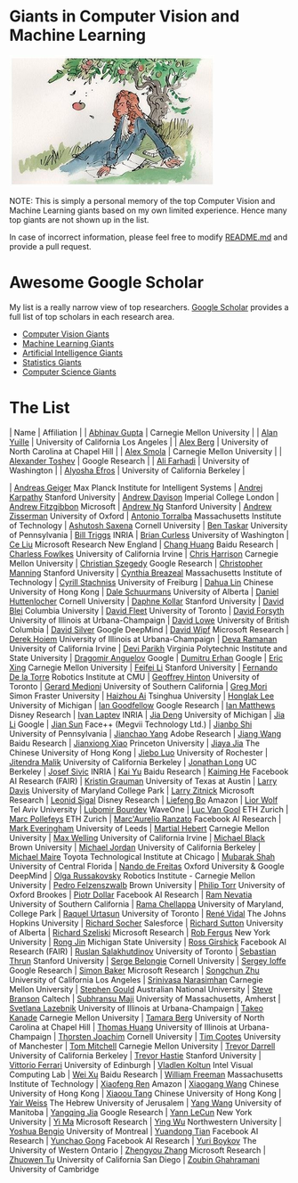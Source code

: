 # Giants in Computer Vision and Machine Learning

![Newton Picture](https://github.com/yangyi02/awesome_ai/blob/master/people/giant.png)

NOTE: This is simply a personal memory of the top Computer Vision and Machine Learning giants based on my own limited experience. Hence many top giants are not shown up in the list. 

In case of incorrect information, please feel free to modify [README.md](https://github.com/yangyi02/awesome_ai/blob/master/people/README.md) and provide a pull request. 

# Awesome Google Scholar

My list is a really narrow view of top researchers. [Google Scholar](https://scholar.google.com/) provides a full list of top scholars in each research area. 

- [Computer Vision Giants](https://scholar.google.com/citations?mauthors=label%3Acomputer_vision&hl=en&view_op=search_authors)
- [Machine Learning Giants](https://scholar.google.com/citations?mauthors=label%3Amachine_learning&hl=en&view_op=search_authors)
- [Artificial Intelligence Giants](https://scholar.google.com/citations?view_op=search_authors&hl=en&mauthors=label:artificial_intelligence)
- [Statistics Giants](https://scholar.google.com/citations?view_op=search_authors&hl=en&mauthors=label:statistics)
- [Computer Science Giants](https://scholar.google.com/citations?view_op=search_authors&hl=en&mauthors=label:computer_science)

# The List

| Name | Affiliation |
| [Abhinav Gupta](http://www.cs.cmu.edu/~abhinavg/) | Carnegie Mellon University |
| [Alan Yuille](http://www.stat.ucla.edu/~yuille/) | University of California Los Angeles |
| [Alex Berg](http://acberg.com/) | University of North Carolina at Chapel Hill |
| [Alex Smola](http://alex.smola.org/) | Carnegie Mellon University |
| [Alexander Toshev](http://research.google.com/pubs/AlexanderToshev.html) | Google Research |
| [Ali Farhadi](http://homes.cs.washington.edu/~ali/) | University of Washington |
| [Alyosha Efros](http://www.cs.cmu.edu/~efros/) | University of California Berkeley |

| [Andreas Geiger](http://www.cvlibs.net/) Max Planck Institute for Intelligent Systems
| [Andrej Karpathy](http://cs.stanford.edu/people/karpathy/) Stanford University
| [Andrew Davison](http://www.doc.ic.ac.uk/~ajd/) Imperial College London
| [Andrew Fitzgibbon](https://www.microsoft.com/en-us/research/people/awf/) Microsoft
| [Andrew Ng](http://cs.stanford.edu/people/ang/) Stanford University
| [Andrew Zisserman](http://www.robots.ox.ac.uk/~az/) University of Oxford
| [Antonio Torralba](http://web.mit.edu/torralba/www/) Massachusetts Institute of Technology
| [Ashutosh Saxena](http://www.cs.cornell.edu/~asaxena/) Cornell University
| [Ben Taskar](http://homes.cs.washington.edu/~taskar/) University of Pennsylvania
| [Bill Triggs](http://lear.Inrialpes.fr/people/triggs/) INRIA
| [Brian Curless](http://homes.cs.washington.edu/~curless/) University of Washington
| [Ce Liu](http://people.csail.mit.edu/celiu/) Microsoft Research New England
| [Chang Huang](https://www.linkedin.com/pub/chang-huang/47/188/834) Baidu Research
| [Charless Fowlkes](http://www.ics.uci.edu/~fowlkes/) University of California Irvine
| [Chris Harrison](http://www.chrisharrison.net/index.php/Research/Welcome) Carnegie Mellon University
| [Christian Szegedy](http://research.google.com/pubs/ChristianSzegedy.html) Google Research
| [Christopher Manning](http://nlp.stanford.edu/manning/) Stanford University
| [Cynthia Breazeal](http://web.media.mit.edu/~cynthiab/) Massachusetts Institute of Technology
| [Cyrill Stachniss](http://www.informatik.uni-freiburg.de/~stachnis/) University of Freiburg
| [Dahua Lin](http://dahua.me/) Chinese University of Hong Kong
| [Dale Schuurmans](http://webdocs.cs.ualberta.ca/~dale/) University of Alberta
| [Daniel Huttenlocher](http://tech.cornell.edu/people/dan-huttenlocher) Cornell University
| [Daphne Kollar](http://ai.stanford.edu/~koller/) Stanford University
| [David Blei](http://www.cs.columbia.edu/~blei/) Columbia University
| [David Fleet](http://www.cs.toronto.edu/~fleet/) University of Toronto
| [David Forsyth](http://luthuli.cs.uiuc.edu/~daf/) University of Illinois at Urbana-Champaign
| [David Lowe](http://www.cs.ubc.ca/~lowe/) University of British Columbia
| [David Silver](http://www0.cs.ucl.ac.uk/staff/D.Silver/web/Home.html) Google DeepMind
| [David Wipf](http://www.davidwipf.com/) Microsoft Research 
| [Derek Hoiem](http://www.cs.uiuc.edu/~dhoiem/) University of Illinois at Urbana-Champaign
| [Deva Ramanan](http://www.ics.uci.edu/~dramanan/) University of California Irvine
| [Devi Parikh](https://filebox.ece.vt.edu/~parikh/) Virginia Polytechnic Institute and State University
| [Dragomir Anguelov](http://ai.stanford.edu/~drago/) Google
| [Dumitru Erhan](http://www.dumitru.ca/) Google
| [Eric Xing](http://www.cs.cmu.edu/~epxing/) Carnegie Mellon University
| [Feifei Li](http://vision.stanford.edu/index.html) Stanford University
| [Fernando De la Torre](http://www.cs.cmu.edu/~ftorre/index.html) Robotics Institute at CMU
| [Geoffrey Hinton](https://www.cs.toronto.edu/~hinton/) University of Toronto
| [Gerard Medioni](http://iris.usc.edu/people/medioni/) University of Southern California
| [Greg Mori](http://www.cs.sfu.ca/~mori/) Simon Fraster University
| [Haizhou Ai](http://media.cs.tsinghua.edu.cn/~ahz/) Tsinghua University
| [Honglak Lee](http://web.eecs.umich.edu/~honglak/) University of Michigan
| [Ian Goodfellow](http://www-etud.iro.umontreal.ca/~goodfeli/) Google Research
| [Ian Matthews](http://www.iainm.com/iainm/Home.html) Disney Research
| [Ivan Laptev](https://www.di.ens.fr/~laptev/) INRIA
| [Jia Deng](http://web.eecs.umich.edu/~jiadeng/) University of Michigan
| [Jia Li](http://vision.stanford.edu/lijiali/) Google
| [Jian Sun](http://www.jiansun.org/) Face++ (Megvii Technology Ltd.)
| [Jianbo Shi](http://www.cis.upenn.edu/~jshi/) University of Pennsylvania
| [Jianchao Yang](http://www.ifp.illinois.edu/~jyang29/) Adobe Research
| [Jiang Wang](http://users.eecs.northwestern.edu/~jwa368/) Baidu Research
| [Jianxiong Xiao](http://www.cs.princeton.edu/~xj/) Princeton University
| [Jiaya Jia](http://www.cse.cuhk.edu.hk/leojia/) The Chinese University of Hong Kong
| [Jiebo Luo](http://www.cs.rochester.edu/u/jluo/) University of Rochester
| [Jitendra Malik](http://www.cs.berkeley.edu/~malik/) University of California Berkeley
| [Jonathan Long](http://people.eecs.berkeley.edu/~jonlong/) UC Berkeley
| [Josef Sivic](http://www.di.ens.fr/~josef/) INRIA
| [Kai Yu](http://www.dbs.ifi.lmu.de/~yu_k/) Baidu Research
| [Kaiming He](http://kaiminghe.com/) Facebook AI Research (FAIR)
| [Kristin Grauman](http://www.cs.utexas.edu/~grauman/) University of Texas at Austin
| [Larry Davis](http://www.umiacs.umd.edu/~lsd/) University of Maryland College Park
| [Larry Zitnick](http://research.microsoft.com/en-us/people/larryz/) Microsoft Research
| [Leonid Sigal](http://cs.brown.edu/~ls/) Disney Research
| [Liefeng Bo](http://homes.cs.washington.edu/~lfb/) Amazon
| [Lior Wolf](http://www.cs.tau.ac.il/~wolf/) Tel Aviv University
| [Lubomir Bourdev](http://www.lubomir.org/) WaveOne
| [Luc Van Gool](http://www.vision.ee.ethz.ch/members/get_member.cgi?id=1) ETH Zurich
| [Marc Pollefeys](http://www.inf.ethz.ch/personal/pomarc/) ETH Zurich
| [Marc'Aurelio Ranzato](https://www.cs.toronto.edu/~ranzato/) Facebook AI Research 
| [Mark Everingham](http://www.comp.leeds.ac.uk/me/) University of Leeds
| [Martial Hebert](http://www.cs.cmu.edu/~hebert/) Carnegie Mellon University
| [Max Welling](https://www.ics.uci.edu/~welling/) University of California Irvine
| [Michael Black](http://cs.brown.edu/~black/) Brown University
| [Michael Jordan](http://www.cs.berkeley.edu/~jordan/) University of California Berkeley
| [Michael Maire](http://ttic.uchicago.edu/~mmaire/) Toyota Technological Institute at Chicago
| [Mubarak Shah](http://crcv.ucf.edu/people/faculty/shah.html) University of Central Florida
| [Nando de Freitas](http://www.cs.ox.ac.uk/people/nando.defreitas/) Oxford University & Google DeepMind
| [Olga Russakovsky](http://www.cs.cmu.edu/~orussako/) Robotics Institute - Carnegie Mellon University
| [Pedro Felzenszwalb](http://cs.brown.edu/~pff/) Brown University
| [Philip Torr](http://cms.brookes.ac.uk/staff/PhilipTorr/) University of Oxford Brookes
| [Piotr Dollar](https://pdollar.github.io/) Facebook AI Research
| [Ram Nevatia](http://iris.usc.edu/people/nevatia/) University of Southern California
| [Rama Chellappa](http://www.cfar.umd.edu/~rama/) University of Maryland, College Park
| [Raquel Urtasun](http://www.cs.toronto.edu/~urtasun/) University of Toronto
| [René Vidal](http://cis.jhu.edu/~rvidal/) The Johns Hopkins University
| [Richard Socher](http://www.socher.org/) Salesforce
| [Richard Sutton](http://incompleteideas.net/sutton/) University of Alberta
| [Richard Szeliski](http://research.microsoft.com/en-us/um/people/szeliski/) Microsoft Research
| [Rob Fergus](http://cs.nyu.edu/~fergus/pmwiki/pmwiki.php) New York University
| [Rong Jin](http://www.cse.msu.edu/~rongjin/) Michigan State University
| [Ross Girshick](http://www.rossgirshick.info/) Facebook AI Research (FAIR)
| [Ruslan Salakhutdinov](http://www.cs.toronto.edu/~rsalakhu/) University of Toronto
| [Sebastian Thrun](http://robots.stanford.edu/) Stanford University
| [Serge Belongie](http://vision.cornell.edu/se3/people/serge-belongie/) Cornell University
| [Sergey Ioffe](https://www.linkedin.com/pub/sergey-ioffe/1/882/175) Google Research
| [Simon Baker](http://research.microsoft.com/en-us/people/sbaker/) Microsoft Research
| [Songchun Zhu](http://www.stat.ucla.edu/~sczhu/) University of California Los Angeles
| [Srinivasa Narasimhan](http://www.cs.cmu.edu/~srinivas/) Carnegie Mellon University
| [Stephen Gould](http://users.cecs.anu.edu.au/~sgould/) Australian National University
| [Steve Branson](http://www.vision.caltech.edu/~sbranson/) Caltech
| [Subhransu Maji](http://people.cs.umass.edu/~smaji/) University of Massachusetts, Amherst
| [Svetlana Lazebnik](http://www.cs.illinois.edu/homes/slazebni/) University of Illinois at Urbana-Champaign
| [Takeo Kanade](http://www.ri.cmu.edu/person.html?person_id=136) Carnegie Mellon University
| [Tamara Berg](http://www.tamaraberg.com/) University of North Carolina at Chapel Hill
| [Thomas Huang](http://www.ece.illinois.edu/directory/profile.asp?t-huang1) University of Illinois at Urbana-Champaign
| [Thorsten Joachim](http://www.cs.cornell.edu/People/tj/) Cornell University
| [Tim Cootes](http://personalpages.manchester.ac.uk/staff/timothy.f.cootes/) University of Manchester
| [Tom Mitchell](http://www.cs.cmu.edu/~tom/) Carnegie Mellon University
| [Trevor Darrell](http://www.eecs.berkeley.edu/~trevor/) University of California Berkeley
| [Trevor Hastie](http://www.stanford.edu/~hastie/) Stanford University
| [Vittorio Ferrari](http://homepages.inf.ed.ac.uk/vferrari/) University of Edinburgh
| [Vladlen Koltun](http://vladlen.info/) Intel Visual Computing Lab
| [Wei Xu](https://www.linkedin.com/in/emailweixu) Baidu Research
| [William Freeman](http://people.csail.mit.edu/billf/) Massachusetts Institute of Technology
| [Xiaofeng Ren](http://homes.cs.washington.edu/~xren/) Amazon
| [Xiaogang Wang](http://www.ee.cuhk.edu.hk/~xgwang/) Chinese University of Hong Kong
| [Xiaoou Tang](http://www.ie.cuhk.edu.hk/people/xotang.shtml) Chinese University of Hong Kong
| [Yair Weiss](http://www.cs.huji.ac.il/~yweiss/) The Hebrew University of Jerusalem 
| [Yang Wang](http://www.cs.umanitoba.ca/~ywang/) University of Manitoba
| [Yangqing Jia](http://daggerfs.com/) Google Research
| [Yann LeCun](http://yann.lecun.com/) New York University
| [Yi Ma](http://yima.csl.illinois.edu/) Microsoft Research
| [Ying Wu](http://www.ece.northwestern.edu/~yingwu/) Northwestern University
| [Yoshua Bengio](http://www.iro.umontreal.ca/~bengioy/yoshua_en/index.html) University of Montreal
| [Yuandong Tian](http://www.cs.cmu.edu/~./yuandong/) Facebook AI Research
| [Yunchao Gong](http://www.unc.edu/~yunchao/) Facebook AI Research
| [Yuri Boykov](http://www.csd.uwo.ca/faculty/yuri/) The University of Western Ontario
| [Zhengyou Zhang](http://research.microsoft.com/en-us/um/people/zhang/) Microsoft Research
| [Zhuowen Tu](http://pages.ucsd.edu/~ztu/) University of California San Diego
| [Zoubin Ghahramani](http://mlg.eng.cam.ac.uk/zoubin/) University of Cambridge
